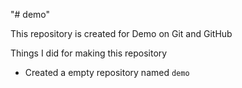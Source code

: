 "# demo" 

This repository is created for Demo on Git and GitHub

Things I did for making this repository

+ Created a empty  repository named `demo`

